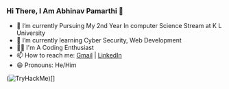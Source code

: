 ### Hi There, I Am Abhinav Pamarthi 👋

- 🏫 I’m currently Pursuing My 2nd Year In computer Science Stream at K L University 
- 🌱 I’m currently learning Cyber Security, Web Development
- 👨‍💻 I'm A Coding Enthusiast
- 📫 How to reach me: <a href="mailto:pamarthiabhinavforwork@gmail.com" target="_blank">Gmail</a> | <a href="https://www.linkedin.com/in/abhinav-pamarthi" target="_blank">LinkedIn</a>
- 😄 Pronouns: He/Him


(<img src="https://tryhackme-badges.s3.amazonaws.com/pamarthiabhinav.png" alt="TryHackMe">)[<script src="https://tryhackme.com/badge/142644"></script>]

<!-- [Gmail](mailto:pamarthiabhinavforwork@gmail.com){:target="__blank"} | [linkedIn](https://www.linkedin.com/in/abhinav-pamarthi){:target="__blank"} -->

<!-- ## Stargazers over time 
[![Stargazers over time](https://starchart.cc/pamarthiabhinav/pamarthiabhinav.svg)](https://starchart.cc/pamarthiabhinav/pamarthiabhinav) -->
